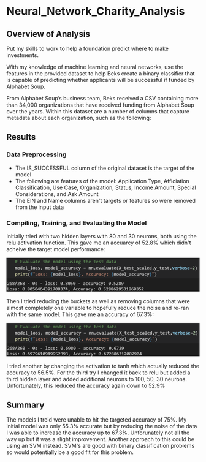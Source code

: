 # Neural_Network_Charity_Analysis

## Overview of Analysis

Put my skills to work to help a foundation predict where to make investments.

With my knowledge of machine learning and neural networks, use the features in the provided dataset to help Beks create a binary classifier that is capable of predicting whether applicants will be successful if funded by Alphabet Soup.

From Alphabet Soup’s business team, Beks received a CSV containing more than 34,000 organizations that have received funding from Alphabet Soup over the years. Within this dataset are a number of columns that capture metadata about each organization, such as the following:

## Results

### Data Preprocessing

- The IS_SUCCESSFUL column of the original dataset is the target of the model
- The following are features of the model: Application Type, Afficiation Classification, Use Case, Organization, Status, Income Amount, Special Considerations, and Ask Amount
- The EIN and Name columns aren't targets or features so were removed from the input data

### Compiling, Training, and Evaluating the Model

Initially tried with two hidden layers with 80 and 30 neurons, both using the relu activation function. This gave me an accuarcy of 52.8% which didn't acheive the target model performance:

![Initial](Resources/intitial.png)

Then I tried reducing the buckets as well as removing columns that were almost completely one variable to hopefully reduce the noise and re-ran with the same model. This gave me an accuracy of 67.3%:

![Initial](Resources/optimize1.png)

I tried another by changing the activation to tanh which actually reduced the accuracy to 56.5%. For the third try I changed it back to relu but added a third hidden layer and added additional neurons to 100, 50, 30 neurons. Unfortunately, this reduced the accuracy again down to 52.9%

## Summary

The models I treid were unable to hit the targeted accuracy of 75%. My initial model was only 55.3% accurate but by reducing the noise of the data I was able to increase the accuracy up to 67.3%. Unforunately not all the way up but it was a slight improvement.
Another approach to this could be using an SVM instead. SVM's are good with binary classification problems so would potentially be a good fit for this problem.
